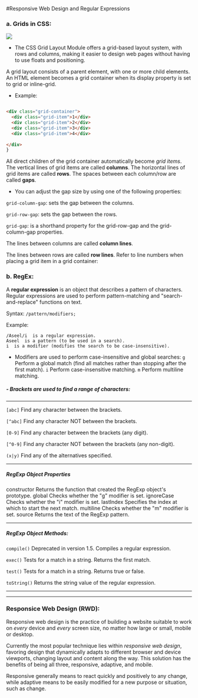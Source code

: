 
#Responsive Web Design and Regular Expressions

### a. Grids in CSS:
![](https://th.bing.com/th/id/OIP.D4vB4Qk3YtI5Lr7Cmf1uxwHaD_?pid=ImgDet&rs=1)

* The CSS Grid Layout Module offers a grid-based layout system, with rows and columns, making it easier to design web pages without having to use floats and positioning.

A grid layout consists of a parent element, with one or more child elements.
An HTML element becomes a grid container when its display property is set to grid or inline-grid.
* Example: 
```html

<div class="grid-container">
  <div class="grid-item">1</div>
  <div class="grid-item">2</div>
  <div class="grid-item">3</div>
  <div class="grid-item">4</div>
 
</div>
}
```

All direct children of the grid container automatically become _grid items_.
The vertical lines of grid items are called **columns**.
The horizontal lines of grid items are called **rows**.
The spaces between each column/row are called **gaps**.

- You can adjust the gap size by using one of the following properties:

`grid-column-gap`: sets the gap between the columns.

`grid-row-gap`: sets the gap between the rows.

`grid-gap`: is a shorthand property for the grid-row-gap and the grid-column-gap properties.

The lines between columns are called **column lines**.

The lines between rows are called **row lines**.
Refer to line numbers when placing a grid item in a grid container:



### b. RegEx:
A **regular expression** is an object that describes a pattern of characters.
Regular expressions are used to perform pattern-matching and "search-and-replace" functions on text.


Syntax: `/pattern/modifiers;`

Example:
```
/Aseel/i  is a regular expression.
Aseel  is a pattern (to be used in a search).
i  is a modifier (modifies the search to be case-insensitive).
```
- Modifiers are used to perform case-insensitive and global searches:
`g`	Perform a global match (find all matches rather than stopping after the first match).
`i`	Perform case-insensitive matching.
`m`	Perform multiline matching.

##### - Brackets are used to find a range of characters:
_____________________

`[abc]`	Find any character between the brackets.

`[^abc]`	Find any character NOT between the brackets.

`[0-9]`	Find any character between the brackets (any digit).

`[^0-9]`	Find any character NOT between the brackets (any non-digit).

`(x|y)`	Find any of the alternatives specified.
_______________________

#####  RegExp Object Properties
constructor	Returns the function that created the RegExp object's prototype.
global	Checks whether the "g" modifier is set.
ignoreCase	Checks whether the "i" modifier is set.
lastIndex	Specifies the index at which to start the next match.
multiline	Checks whether the "m" modifier is set.
source	Returns the text of the RegExp pattern.
____________

##### RegExp Object Methods:

`compile()`	Deprecated in version 1.5. Compiles a regular expression.

`exec()`	Tests for a match in a string. Returns the first match.

`test()`	Tests for a match in a string. Returns true or false.

`toString()`	Returns the string value of the regular expression.
____________________


_________________________

### Responsice Web Design (RWD):

Responsive web design is the practice of building a website suitable to work on _every_ device and _every_ screen size, no matter how large or small, mobile or desktop.

Currently the most popular technique lies within _responsive web design_, favoring design that dynamically adapts to different browser and device viewports, changing layout and content along the way. This solution has the benefits of being all three, responsive, adaptive, and mobile.

Responsive generally means to react quickly and positively to any change, while adaptive means to be easily modified for a new purpose or situation, such as change.



